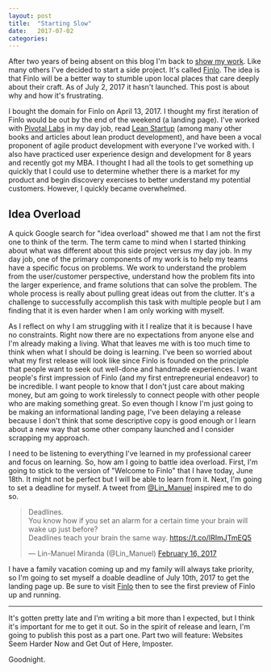 ```yaml
---
layout: post
title:  "Starting Slow"
date:   2017-07-02
categories:
---
```

After two years of being absent on this blog I'm back to [show my work](http://austinkleon.com/show-your-work/). Like many others I've decided to start a side project. It's called [Finlo](http://www.finlo.io). The idea is that Finlo will be a better way to stumble upon local places that care deeply about their craft. As of July 2, 2017 it hasn't launched. This post is about why and how it's frustrating.

I bought the domain for Finlo on April 13, 2017. I thought my first iteration of Finlo would be out by the end of the weekend (a landing page). I've worked with [Pivotal Labs](https://pivotal.io/labs) in my day job, read [Lean Startup](http://theleanstartup.com/) (among many other books and articles about lean product development), and have been a vocal proponent of agile product development with everyone I've worked with. I also have practiced user experience design and development for 8 years and recently got my MBA. I thought I had all the tools to get something up quickly that I could use to determine whether there is a market for my product and begin discovery exercises to better understand my potential customers. However, I quickly became overwhelmed.

## Idea Overload

A quick Google search for "idea overload" showed me that I am not the first one to think of the term. The term came to mind when I started thinking about what was different about this side project versus my day job. In my day job, one of the primary components of my work is to help my teams have a specific focus on problems. We work to understand the problem from the user/customer perspective, understand how the problem fits into the larger experience, and frame solutions that can solve the problem. The whole process is really about pulling great ideas out from the clutter. It's a challenge to successfully accomplish this task with multiple people but I am finding that it is even harder when I am only working with myself.

As I reflect on why I am struggling with it I realize that it is because I have no constraints. Right now there are no expectations from anyone else and I'm already making a living. What that leaves me with is too much time to think when what I should be doing is learning. I've been so worried about what my first release will look like since Finlo is founded on the principle that people want to seek out well-done and handmade experiences. I want people's first impression of Finlo (and my first entrepreneurial endeavor) to be incredible. I want people to know that I don't just care about making money, but am going to work tirelessly to connect people with other people who are making something great. So even though I know I'm just going to be making an informational landing page, I've been delaying a release because I don't think that some descriptive copy is good enough or I learn about a new way that some other company launched and I consider scrapping my approach.

I need to be listening to everything I've learned in my professional career and focus on learning. So, how am I going to battle idea overload. First, I'm going to stick to the version of "Welcome to Finlo" that I have today, June 18th. It might not be perfect but I will be able to learn from it. Next, I'm going to set a deadline for myself. A tweet from [@Lin_Manuel](https://twitter.com/Lin_Manuel?ref_src=twsrc%5Etfw&ref_url=https%3A%2F%2Ftwitter.com%2Flin_manuel%2Fstatus%2F832175919649456128) inspired me to do so.

<blockquote class="twitter-tweet" data-lang="en"><p lang="en" dir="ltr">Deadlines.<br>You know how if you set an alarm for a certain time your brain will wake up just before?<br>Deadlines teach your brain the same way. <a href="https://t.co/IRImJTmEQ5">https://t.co/IRImJTmEQ5</a></p>&mdash; Lin-Manuel Miranda (@Lin_Manuel) <a href="https://twitter.com/Lin_Manuel/status/832175919649456128">February 16, 2017</a></blockquote>
<script async src="//platform.twitter.com/widgets.js" charset="utf-8"></script>

I have a family vacation coming up and my family will always take priority, so I'm going to set myself a doable deadline of July 10th, 2017 to get the landing page up. Be sure to visit [Finlo](http://www.finlo.io) then to see the first preview of Finlo up and running.

***

It's gotten pretty late and I'm writing a bit more than I expected, but I think it's important for me to get it out. So in the spirit of release and learn, I'm going to publish this post as a part one. Part two will feature: Websites Seem Harder Now and Get Out of Here, Imposter.

Goodnight.
